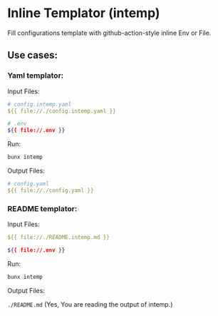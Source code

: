 # Inline Templator (intemp)

Fill configurations template with github-action-style inline Env or File.

## Use cases:

### Yaml templator:

Input Files:

```yaml
# config.intemp.yaml
${{ file://./config.intemp.yaml }}
```

```sh
# .env
${{ file://.env }}
```

Run:

```bash
bunx intemp
```

Output Files:

```yaml
# config.yaml
${{ file://./config.yaml }}
```

### README templator:

Input Files:

```yaml
${{ file://./README.intemp.md }}
```

```sh
${{ file://.env }}
```

Run:

```bash
bunx intemp
```

Output Files:

`./README.md` (Yes, You are reading the output of intemp.)
